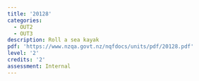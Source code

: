 ```yaml
---
title: '20128'
categories:
  - OUT2
  - OUT3
description: Roll a sea kayak
pdf: 'https://www.nzqa.govt.nz/nqfdocs/units/pdf/20128.pdf'
level: '2'
credits: '2'
assessment: Internal
---
```


